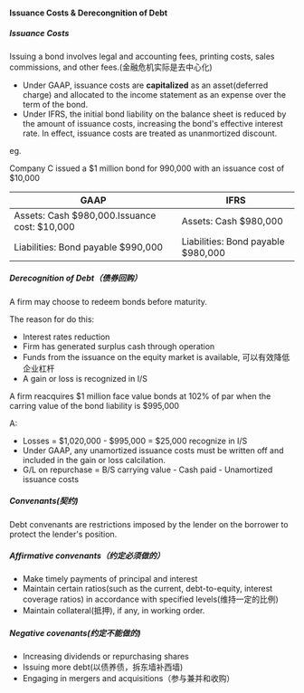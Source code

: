 #### Issuance Costs & Derecongnition of Debt

##### Issuance Costs

Issuing a bond involves legal and accounting fees, printing costs, sales commissions, and other fees.(金融危机实际是去中心化)

- Under GAAP, issuance costs are **capitalized** as an asset(deferred charge) and allocated to the income statement as an expense over the term of the bond.
- Under IFRS, the initial bond liability on the balance sheet is reduced by the amount of issuance costs, increasing the bond's effective interest rate. In effect, issuance costs are treated as unanmortized discount.

eg.

Company C issued a $1 million bond for 990,000 with an issuance cost of $10,000

GAAP | IFRS 
---|---|
Assets: Cash $980,000.Issuance cost: $10,000 | Assets: Cash $980,000
Liabilities: Bond payable $990,000 | Liabilities: Bond payable $980,000

##### Derecognition of Debt（债券回购）

A firm may choose to redeem bonds before maturity.

The reason for do this:
- Interest rates reduction
- Firm has generated surplus cash through operation
- Funds from the issuance on the equity market is available, 可以有效降低企业杠杆
- A gain or loss is recognized in I/S

A firm reacquires $1 million face value bonds at 102% of par when the carring value of the bond liability is $995,000

A:
- Losses = $1,020,000 - $995,000 = $25,000 recognize in I/S
- Under GAAP, any unamortized issuance costs must be written off and included in the gain or loss calcilation.
- G/L on repurchase = B/S carrying value - Cash paid - Unamortized issuance costs

##### Convenants(契约)

Debt convenants are restrictions imposed by the lender on the borrower to protect the lender's position.

##### Affirmative convenants（约定必须做的）

- Make timely payments of principal and interest
- Maintain certain ratios(such as the current, debt-to-equity, interest coverage ratios) in accordance with specified levels(维持一定的比例)
- Maintain collateral(抵押), if any, in working order.

##### Negative covenants(约定不能做的)

- Increasing dividends or repurchasing shares
- Issuing more debt(以债养债，拆东墙补西墙)
- Engaging in mergers and acquisitions（参与兼并和收购）


